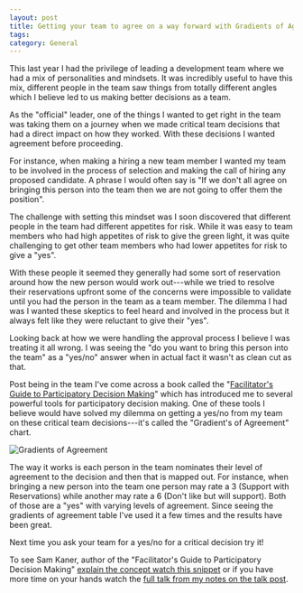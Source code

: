 ```yaml
---
layout: post
title: Getting your team to agree on a way forward with Gradients of Agreement
tags: 
category: General
---
```


This last year I had the privilege of leading a development team where we had a mix of personalities and mindsets. It was incredibly useful to have this mix, different people in the team saw things from totally different angles which I believe led to us making better decisions as a team. 

As the "official" leader, one of the things I wanted to get right in the team was taking them on a journey when we made critical team decisions that had a direct impact on how they worked. With these decisions I wanted agreement before proceeding. 

For instance, when making a hiring a new team member I wanted my team to be involved in the process of selection and making the call of hiring any proposed candidate. A phrase I would often say is "If we don't all agree on bringing this person into the team then we are not going to offer them the position".

The challenge with setting this mindset was I soon discovered that different people in the team had different appetites for risk. While it was easy to team members who had high appetites of risk to give the green light, it was quite challenging to get other team members who had lower appetites for risk to give a "yes". 

With these people it seemed they generally had some sort of reservation around how the new person would work out---while we tried to resolve their reservations upfront some of the concerns were impossible to validate until you had the person in the team as a team member. The dilemma I had was I wanted these skeptics to feel heard and involved in the process but it always felt like they were reluctant to give their "yes".

Looking back at how we were handling the approval process I believe I was treating it all wrong. I was seeing the "do you want to bring this person into the team" as a "yes/no" answer when in actual fact it wasn't as clean cut as that.

Post being in the team I've come across a book called the "[Facilitator's Guide to Participatory Decision Making](http://blog.markpearl.co.za/Facilitators-Guide-to-Participatory-Decision-Making)" which has introduced me to several powerful tools for participatory decision making. One of these tools I believe would have solved my dilemma on getting a yes/no from my team on these critical team decisions---it's called the "Gradient's of Agreement" chart.

<img class="img-responsive" alt="Gradients of Agreement" src="{{ site.url }}/assets/images/Gradients-of-Agreement.png">  

The way it works is each person in the team nominates their level of agreement to the decision and then that is mapped out. For instance, when bringing a new person into the team one person may rate a 3 (Support with Reservations) while another may rate a 6 (Don't like but will support). Both of those are a "yes" with varying levels of agreement. Since seeing the gradients of agreement table I've used it a few times and the results have been great.

Next time you ask your team for a yes/no for a critical decision try it!

To see Sam Kaner, author of the "Facilitator's Guide to Participatory Decision Making" [explain the concept watch this snippet](https://youtu.be/IahN-XGwvoA) or if you have more time on your hands watch the [full talk from my notes on the talk post](http://blog.markpearl.co.za/Participatory-Decision-Making-in-Multi-Stakeholder-Collaboration-by-Sam-Kaner).

